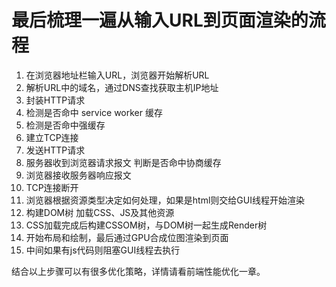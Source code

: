 # 最后梳理一遍从输入URL到页面渲染的流程

1. 在浏览器地址栏输入URL，浏览器开始解析URL
2. 解析URL中的域名，通过DNS查找获取主机IP地址
3. 封装HTTP请求
4. 检测是否命中 service worker 缓存
5. 检测是否命中强缓存
6. 建立TCP连接
7. 发送HTTP请求
8. 服务器收到浏览器请求报文 判断是否命中协商缓存
9. 浏览器接收服务器响应报文
10. TCP连接断开
11. 浏览器根据资源类型决定如何处理，如果是html则交给GUI线程开始渲染
12. 构建DOM树 加载CSS、JS及其他资源
13. CSS加载完成后构建CSSOM树，与DOM树一起生成Render树
14. 开始布局和绘制，最后通过GPU合成位图渲染到页面
15. 中间如果有js代码则阻塞GUI线程去执行

结合以上步骤可以有很多优化策略，详情请看前端性能优化一章。